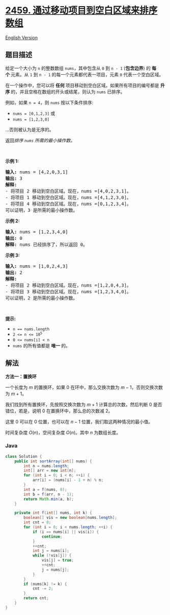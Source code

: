 # [2459. 通过移动项目到空白区域来排序数组](https://leetcode.cn/problems/sort-array-by-moving-items-to-empty-space)

[English Version](/solution/2400-2499/2459.Sort%20Array%20by%20Moving%20Items%20to%20Empty%20Space/README_EN.md)

## 题目描述

<p>给定一个大小为 <code>n</code> 的整数数组 <code>nums</code>，其中包含从 <code>0</code> 到 <code>n - 1</code>&nbsp;(<strong>包含边界</strong>) 的&nbsp;<strong>每个&nbsp;</strong>元素。从 <code>1</code> 到 <code>n - 1</code> 的每一个元素都代表一项目，元素 <code>0</code> 代表一个空白区域。</p>

<p>在一个操作中，您可以将&nbsp;<strong>任何&nbsp;</strong>项目移动到空白区域。如果所有项目的编号都是&nbsp;<strong>升序&nbsp;</strong>的，并且空格在数组的开头或结尾，则认为 <code>nums</code> 已排序。</p>

<p data-group="1-1">例如，如果 <code>n = 4</code>，则 <code>nums</code> 按以下条件排序:</p>

<ul>
	<li><code>nums = [0,1,2,3]</code>&nbsp;或</li>
	<li><code>nums = [1,2,3,0]</code></li>
</ul>

<p>...否则被认为是无序的。</p>

<p>返回<em>排序&nbsp;<code>nums</code> 所需的最小操作数。</em></p>

<p>&nbsp;</p>

<p><strong class="example">示例 1:</strong></p>

<pre>
<strong>输入:</strong> nums = [4,2,0,3,1]
<strong>输出:</strong> 3
<strong>解释:</strong>
- 将项目 2 移动到空白区域。现在，nums =[4,0,2,3,1]。
- 将项目 1 移动到空白区域。现在，nums =[4,1,2,3,0]。
- 将项目 4 移动到空白区域。现在，nums =[0,1,2,3,4]。
可以证明，3 是所需的最小操作数。
</pre>

<p><strong class="example">示例 2:</strong></p>

<pre>
<strong>输入:</strong> nums = [1,2,3,4,0]
<strong>输出:</strong> 0
<strong>解释:</strong> nums 已经排序了，所以返回 0。</pre>

<p><strong class="example">示例 3:</strong></p>

<pre>
<strong>输入:</strong> nums = [1,0,2,4,3]
<strong>输出:</strong> 2
<strong>解释:</strong>
- 将项目 2 移动到空白区域。现在，nums =[1,2,0,4,3]。
- 将项目 3 移动到空白区域。现在，nums =[1,2,3,4,0]。
可以证明，2 是所需的最小操作数。
</pre>

<p>&nbsp;</p>

<p><strong>提示:</strong></p>

<ul>
	<li><code>n == nums.length</code></li>
	<li><code>2 &lt;= n &lt;= 10<sup>5</sup></code></li>
	<li><code>0 &lt;= nums[i] &lt; n</code></li>
	<li><code>nums</code> 的所有值都是&nbsp;<strong>唯一&nbsp;</strong>的。</li>
</ul>

## 解法

**方法一：置换环**

一个长度为 $m$ 的置换环，如果 $0$ 在环中，那么交换次数为 $m-1$，否则交换次数为 $m+1$。

我们找到所有置换环，先按照交换次数为 $m+1$ 计算总的次数，然后判断 $0$ 是否错位，若是，说明 $0$ 在置换环中，那么总的次数减 $2$。

这里 $0$ 可以在 $0$ 位置，也可以在 $n-1$ 位置，我们取这两种情况的最小值。

时间复杂度 $O(n)$，空间复杂度 $O(n)$。其中 $n$ 为数组长度。

### **Java**

```java
class Solution {
    public int sortArray(int[] nums) {
        int n = nums.length;
        int[] arr = new int[n];
        for (int i = 0; i < n; ++i) {
            arr[i] = (nums[i] - 1 + n) % n;
        }
        int a = f(nums, 0);
        int b = f(arr, n - 1);
        return Math.min(a, b);
    }

    private int f(int[] nums, int k) {
        boolean[] vis = new boolean[nums.length];
        int cnt = 0;
        for (int i = 0; i < nums.length; ++i) {
            if (i == nums[i] || vis[i]) {
                continue;
            }
            ++cnt;
            int j = nums[i];
            while (!vis[j]) {
                vis[j] = true;
                ++cnt;
                j = nums[j];
            }
        }
        if (nums[k] != k) {
            cnt -= 2;
        }
        return cnt;
    }
}
```
